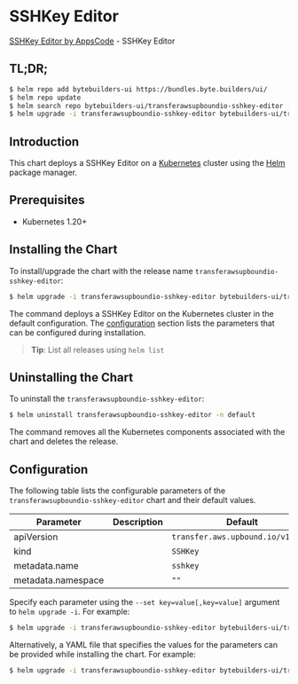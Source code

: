 # SSHKey Editor

[SSHKey Editor by AppsCode](https://byte.builders) - SSHKey Editor

## TL;DR;

```bash
$ helm repo add bytebuilders-ui https://bundles.byte.builders/ui/
$ helm repo update
$ helm search repo bytebuilders-ui/transferawsupboundio-sshkey-editor --version=v0.4.18
$ helm upgrade -i transferawsupboundio-sshkey-editor bytebuilders-ui/transferawsupboundio-sshkey-editor -n default --create-namespace --version=v0.4.18
```

## Introduction

This chart deploys a SSHKey Editor on a [Kubernetes](http://kubernetes.io) cluster using the [Helm](https://helm.sh) package manager.

## Prerequisites

- Kubernetes 1.20+

## Installing the Chart

To install/upgrade the chart with the release name `transferawsupboundio-sshkey-editor`:

```bash
$ helm upgrade -i transferawsupboundio-sshkey-editor bytebuilders-ui/transferawsupboundio-sshkey-editor -n default --create-namespace --version=v0.4.18
```

The command deploys a SSHKey Editor on the Kubernetes cluster in the default configuration. The [configuration](#configuration) section lists the parameters that can be configured during installation.

> **Tip**: List all releases using `helm list`

## Uninstalling the Chart

To uninstall the `transferawsupboundio-sshkey-editor`:

```bash
$ helm uninstall transferawsupboundio-sshkey-editor -n default
```

The command removes all the Kubernetes components associated with the chart and deletes the release.

## Configuration

The following table lists the configurable parameters of the `transferawsupboundio-sshkey-editor` chart and their default values.

|     Parameter      | Description |                   Default                    |
|--------------------|-------------|----------------------------------------------|
| apiVersion         |             | <code>transfer.aws.upbound.io/v1beta1</code> |
| kind               |             | <code>SSHKey</code>                          |
| metadata.name      |             | <code>sshkey</code>                          |
| metadata.namespace |             | <code>""</code>                              |


Specify each parameter using the `--set key=value[,key=value]` argument to `helm upgrade -i`. For example:

```bash
$ helm upgrade -i transferawsupboundio-sshkey-editor bytebuilders-ui/transferawsupboundio-sshkey-editor -n default --create-namespace --version=v0.4.18 --set apiVersion=transfer.aws.upbound.io/v1beta1
```

Alternatively, a YAML file that specifies the values for the parameters can be provided while
installing the chart. For example:

```bash
$ helm upgrade -i transferawsupboundio-sshkey-editor bytebuilders-ui/transferawsupboundio-sshkey-editor -n default --create-namespace --version=v0.4.18 --values values.yaml
```
